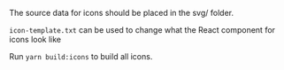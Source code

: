 The source data for icons should be placed in the svg/ folder.

`icon-template.txt` can be used to change what the React component for icons look like

Run `yarn build:icons` to build all icons.
